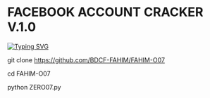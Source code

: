 # FACEBOOK ACCOUNT CRACKER V.1.0

[![Typing SVG](https://readme-typing-svg.demolab.com?font=Fira+Code&pause=1000&color=14FF11&width=435&lines=Welcome+to+ZERO07+FACEBOOK+CRACKER)](https://git.io/typing-svg)

git clone https://github.com/BDCF-FAHIM/FAHIM-O07

cd FAHIM-O07

python ZERO07.py

